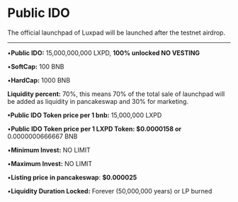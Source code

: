# Public IDO

The official launchpad of Luxpad will be launched after the testnet airdrop.

****

•**Public IDO:** 15,000,000,000 LXPD, **100% unlocked NO VESTING**

•**SoftCap:** 100 BNB

•**HardCap:** 1000 BNB

**Liquidity percent:** 70%, this means 70% of the total sale of launchpad will be added as liquidity in pancakeswap and 30% for marketing.

**•Public IDO Token price per 1 bnb:** 15,000,000 LXPD

•**Public IDO Token price per 1 LXPD Token:  $0.0000158 or** 0.0000000666667 BNB

•**Minimum Invest:** NO LIMIT

•**Maximum Invest:** NO LIMIT

•**Listing price in pancakeswap**: **$0.000025**

•**Liquidity Duration Locked:** Forever (50,000,000 years) or LP burned



